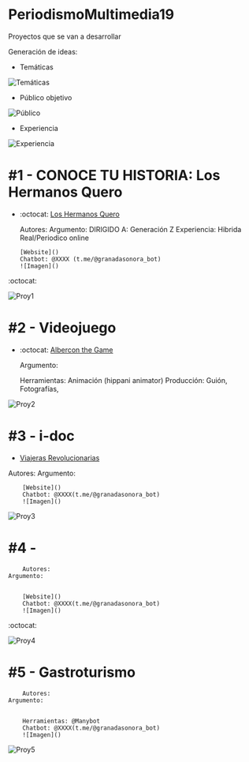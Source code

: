 # PeriodismoMultimedia19


Proyectos que se van a desarrollar 

Generación de ideas: 

* Temáticas

![Temáticas](https://github.com/mgea/PeriodismoMultimedia/blob/master/2019/Tema.JPG) 

* Público objetivo

![Público](https://github.com/mgea/PeriodismoMultimedia/blob/master/2019/Publicos.JPG)


* Experiencia

![Experiencia](https://github.com/mgea/PeriodismoMultimedia/blob/master/2019/Experiencia.JPG)



#1 -  CONOCE TU HISTORIA: Los Hermanos Quero
========================================

*   :octocat: [Los Hermanos Quero](https://github.com/andreafallen95/PeriodismoMultimedia/blob/master/README.md)

	Autores: 
    	Argumento: 
    	DIRIGIDO A: Generación Z
    	Experiencia: Hibrida Real/Periodico online

		[Website]()
		Chatbot: @XXXX (t.me/@granadasonora_bot)
		![Imagen]()
		
  :octocat:  
		
![Proy1](https://github.com/mgea/PeriodismoMultimedia/blob/master/2019/Proy1.JPG)


#2 -  Videojuego
========================================
* :octocat: [Albercon the Game](https://github.com/Dvdcillo/PeriodismoMultimedia/blob/master/README.md)


   Argumento: 
   
   Herramientas: Animación (hippani animator) 
   Producción: Guión, Fotografías, 
   
    


![Proy2](https://github.com/mgea/PeriodismoMultimedia/blob/master/2019/Proy2.JPG)


#3 -  i-doc
========================================

* [Viajeras Revolucionarias](https://github.com/MariJose13/ViajerasRevolucionarias) 

Autores: 
    Argumento: 
    

		[Website]()
		Chatbot: @XXXX(t.me/@granadasonora_bot)
		![Imagen]()

		
![Proy3](https://github.com/mgea/PeriodismoMultimedia/blob/master/2019/Proy3.JPG)


#4 - 
========================================
		Autores: 
    Argumento: 
    

		[Website]()
		Chatbot: @XXXX(t.me/@granadasonora_bot)
		![Imagen]()


  :octocat:  
		
![Proy4](https://github.com/mgea/PeriodismoMultimedia/blob/master/2019/Proy4.JPG)


#5 - Gastroturismo
========================================
		Autores: 
    Argumento: 
    

		Herramientas: @Manybot
		Chatbot: @XXXX(t.me/@granadasonora_bot)
		![Imagen]()

	
![Proy5](https://github.com/mgea/PeriodismoMultimedia/blob/master/2019/Proy5.JPG)


